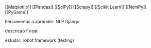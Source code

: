 [[Matplotlib]]
[[Pandas]]
[[SciPy]]
[[Scrapy]]
[[Scikit Learn]]
[[NumPy]]
[[PyGame]]

Ferramentas a aprender:
	NLP
	Django


descricao 
f
neat


estudar:
robot framework (testing)

